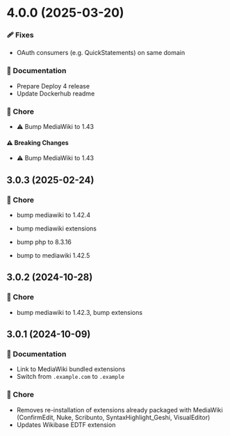 # 4.0.0 (2025-03-20)

### 🩹 Fixes

- OAuth consumers (e.g. QuickStatements) on same domain

### 📖 Documentation

- Prepare Deploy 4 release
- Update Dockerhub readme

### 🏡 Chore

-  ⚠️ Bump MediaWiki to 1.43

#### ⚠️ Breaking Changes

-  ⚠️ Bump MediaWiki to 1.43

## 3.0.3 (2025-02-24)

### 🏡 Chore

- bump mediawiki to 1.42.4

- bump mediawiki extensions

- bump php to 8.3.16

- bump to mediawiki 1.42.5

## 3.0.2 (2024-10-28)

### 🏡 Chore

- bump mediawiki to 1.42.3, bump extensions

## 3.0.1 (2024-10-09)

### 📖 Documentation

- Link to MediaWiki bundled extensions
- Switch from `.example.com` to `.example`

### 🏡 Chore

- Removes re-installation of extensions already packaged with MediaWiki (ConfirmEdit, Nuke, Scribunto, SyntaxHighlight_Geshi, VisualEditor)
- Updates Wikibase EDTF extension
